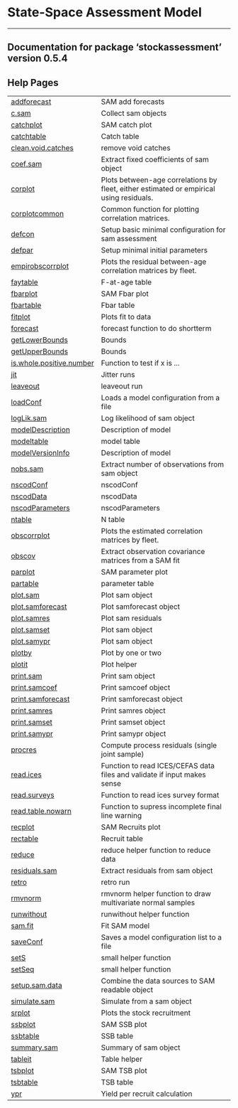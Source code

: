 State-Space Assessment Model
============================

------------------------------------------------------------------------

Documentation for package ‘stockassessment’ version 0.5.4
---------------------------------------------------------

Help Pages
----------

|                                                         |                                                                                         |
|---------------------------------------------------------|-----------------------------------------------------------------------------------------|
| [addforecast](addforecast.md)                           | SAM add forecasts                                                                       |
| [c.sam](c.sam.md)                                       | Collect sam objects                                                                     |
| [catchplot](catchplot.md)                               | SAM catch plot                                                                          |
| [catchtable](catchtable.md)                             | Catch table                                                                             |
| [clean.void.catches](clean.void.catches.md)             | remove void catches                                                                     |
| [coef.sam](coef.sam.md)                                 | Extract fixed coefficients of sam object                                                |
| [corplot](corplot.md)                                   | Plots between-age correlations by fleet, either estimated or empirical using residuals. |
| [corplotcommon](corplotcommon.md)                       | Common function for plotting correlation matrices.                                      |
| [defcon](defcon.md)                                     | Setup basic minimal configuration for sam assessment                                    |
| [defpar](defpar.md)                                     | Setup minimal initial parameters                                                        |
| [empirobscorrplot](empirobscorrplot.md)                 | Plots the residual between-age correlation matrices by fleet.                           |
| [faytable](faytable.md)                                 | F-at-age table                                                                          |
| [fbarplot](fbarplot.md)                                 | SAM Fbar plot                                                                           |
| [fbartable](fbartable.md)                               | Fbar table                                                                              |
| [fitplot](fitplot.md)                                   | Plots fit to data                                                                       |
| [forecast](forecast.md)                                 | forecast function to do shortterm                                                       |
| [getLowerBounds](getLowerBounds.md)                     | Bounds                                                                                  |
| [getUpperBounds](getUpperBounds.md)                     | Bounds                                                                                  |
| [is.whole.positive.number](is.whole.positive.number.md) | Function to test if x is ...                                                            |
| [jit](jit.md)                                           | Jitter runs                                                                             |
| [leaveout](leaveout.md)                                 | leaveout run                                                                            |
| [loadConf](loadConf.md)                                 | Loads a model configuration from a file                                                 |
| [logLik.sam](logLik.sam.md)                             | Log likelihood of sam object                                                            |
| [modelDescription](modelDescription.md)                 | Description of model                                                                    |
| [modeltable](modeltable.md)                             | model table                                                                             |
| [modelVersionInfo](modelVersionInfo.md)                 | Description of model                                                                    |
| [nobs.sam](nobs.sam.md)                                 | Extract number of observations from sam object                                          |
| [nscodConf](nscodConf.md)                               | nscodConf                                                                               |
| [nscodData](nscodData.md)                               | nscodData                                                                               |
| [nscodParameters](nscodParameters.md)                   | nscodParameters                                                                         |
| [ntable](ntable.md)                                     | N table                                                                                 |
| [obscorrplot](obscorrplot.md)                           | Plots the estimated correlation matrices by fleet.                                      |
| [obscov](obscov.md)                                     | Extract observation covariance matrices from a SAM fit                                  |
| [parplot](parplot.md)                                   | SAM parameter plot                                                                      |
| [partable](partable.md)                                 | parameter table                                                                         |
| [plot.sam](plot.sam.md)                                 | Plot sam object                                                                         |
| [plot.samforecast](plot.samforecast.md)                 | Plot samforecast object                                                                 |
| [plot.samres](plot.samres.md)                           | Plot sam residuals                                                                      |
| [plot.samset](plot.samset.md)                           | Plot sam object                                                                         |
| [plot.samypr](plot.samypr.md)                           | Plot sam object                                                                         |
| [plotby](plotby.md)                                     | Plot by one or two                                                                      |
| [plotit](plotit.md)                                     | Plot helper                                                                             |
| [print.sam](print.sam.md)                               | Print sam object                                                                        |
| [print.samcoef](print.samcoef.md)                       | Print samcoef object                                                                    |
| [print.samforecast](print.samforecast.md)               | Print samforecast object                                                                |
| [print.samres](print.samres.md)                         | Print samres object                                                                     |
| [print.samset](print.samset.md)                         | Print samset object                                                                     |
| [print.samypr](print.samypr.md)                         | Print samypr object                                                                     |
| [procres](procres.md)                                   | Compute process residuals (single joint sample)                                         |
| [read.ices](read.ices.md)                               | Function to read ICES/CEFAS data files and validate if input makes sense                |
| [read.surveys](read.surveys.md)                         | Function to read ices survey format                                                     |
| [read.table.nowarn](read.table.nowarn.md)               | Function to supress incomplete final line warning                                       |
| [recplot](recplot.md)                                   | SAM Recruits plot                                                                       |
| [rectable](rectable.md)                                 | Recruit table                                                                           |
| [reduce](reduce.md)                                     | reduce helper function to reduce data                                                   |
| [residuals.sam](residuals.sam.md)                       | Extract residuals from sam object                                                       |
| [retro](retro.md)                                       | retro run                                                                               |
| [rmvnorm](rmvnorm.md)                                   | rmvnorm helper function to draw multivariate normal samples                             |
| [runwithout](runwithout.md)                             | runwithout helper function                                                              |
| [sam.fit](sam.fit.md)                                   | Fit SAM model                                                                           |
| [saveConf](saveConf.md)                                 | Saves a model configuration list to a file                                              |
| [setS](setS.md)                                         | small helper function                                                                   |
| [setSeq](setSeq.md)                                     | small helper function                                                                   |
| [setup.sam.data](setup.sam.data.md)                     | Combine the data sources to SAM readable object                                         |
| [simulate.sam](simulate.sam.md)                         | Simulate from a sam object                                                              |
| [srplot](srplot.md)                                     | Plots the stock recruitment                                                             |
| [ssbplot](ssbplot.md)                                   | SAM SSB plot                                                                            |
| [ssbtable](ssbtable.md)                                 | SSB table                                                                               |
| [summary.sam](summary.sam.md)                           | Summary of sam object                                                                   |
| [tableit](tableit.md)                                   | Table helper                                                                            |
| [tsbplot](tsbplot.md)                                   | SAM TSB plot                                                                            |
| [tsbtable](tsbtable.md)                                 | TSB table                                                                               |
| [ypr](ypr.md)                                           | Yield per recruit calculation                                                           |


